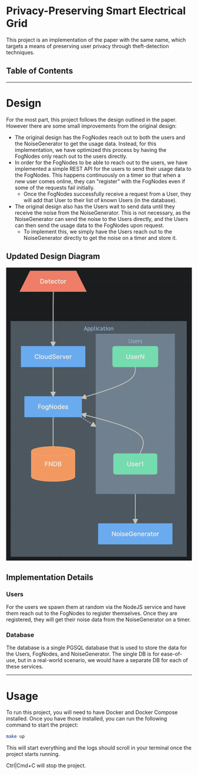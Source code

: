 # Privacy-Preserving Smart Electrical Grid

This project is an implementation of the paper with the same name, which targets a means of preserving user privacy through theft-detection techniques.

## Table of Contents

---

# Design

For the most part, this project follows the design outlined in the paper. However there are some small improvements from the original design:

- The original design has the FogNodes reach out to both the users and the NoiseGenerator to get the usage data. Instead, for this implementation, we have optimized this process by having the FogNodes only reach out to the users directly.
- In order for the FogNodes to be able to reach out to the users, we have implemented a simple REST API for the users to send their usage data to the FogNodes. This happens continuously on a timer so that when a new user comes online, they can "register" with the FogNodes even if some of the requests fail initially.
  - Once the FogNodes successfully receive a request from a User, they will add that User to their list of known Users (in the database).
- The original design also has the Users wait to send data until they receive the noise from the NoiseGenerator. This is not necessary, as the NoiseGenerator can send the noise to the Users directly, and the Users can then send the usage data to the FogNodes upon request.
  - To implement this, we simply have the Users reach out to the NoiseGenerator directly to get the noise on a timer and store it.

## Updated Design Diagram

![Updated Design Diagram](./docs/updated_design_diagram.png)

## Implementation Details

### Users

For the users we spawn them at random via the NodeJS service and have them reach out to the FogNodes to register themselves. Once they are registered, they will get their noise data from the NoiseGenerator on a timer.

### Database

The database is a single PGSQL database that is used to store the data for the Users, FogNodes, and NoiseGenerator. The single DB is for ease-of-use, but in a real-world scenario, we would have a separate DB for each of these services.

---

# Usage

To run this project, you will need to have Docker and Docker Compose installed. Once you have those installed, you can run the following command to start the project:

```bash
make up
```

This will start everything and the logs should scroll in your terminal once the project starts running.

Ctrl|Cmd+C will stop the project.